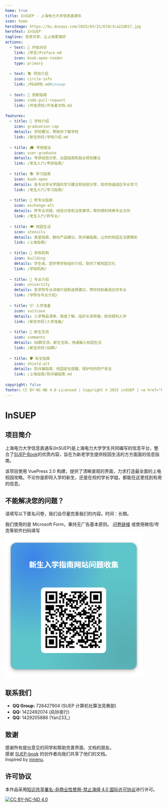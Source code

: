 ```yaml
---
home: true
title: InSUEP - 上海电力大学信息直通车
icon: home
heroImage: https://bu.dusays.com/2025/03/21/67dc3ca22d617.jpg
heroText: InSUEP
tagline: 信息共享，让上电更美好
actions:
  - text: 🚀 开始浏览
    link: /序言/Preface.md
    icon: book-open-reader
    type: primary

  - text: 📚 项目介绍
    icon: circle-info
    link: /README.md#insuep

  - text: 🤝 贡献指南
    icon: code-pull-request
    link: /开发须知/开发者文档.md

features:
  - title: 🏫 学校介绍
    icon: graduation-cap
    details: 学校概况，帮助你了解学校
    link: /新生你好/学校介绍.md

  - title: 🎓 考研就业
    icon: user-graduate
    details: 考研经验分享、出国指南和就业规划建议
    link: /老生入门/考研指南/

  - title: 📚 学习指南
    icon: book-open
    details: 各专业学长学姐的学习建议和经验分享，助你快速适应专业学习
    link: /老生入门/学习指南/

  - title: 🔄 转专业指南
    icon: exchange-alt
    details: 转专业流程、经验分享和注意事项，帮你顺利转换专业方向
    link: /老生入门/转专业/

  - title: 🍽️ 校园生活
    icon: utensils
    details: 食堂指南、数码产品建议、防诈骗指南，让你的校园生活更精彩
    link: /上电指南/

  - title: 🏢 学校机构
    icon: building
    details: 学生会、团学等学校组织介绍，助你了解校园文化
    link: /学校机构/

  - title: 🎯 专业介绍
    icon: university
    details: 各学院专业详细介绍和选择建议，帮你找到最适合的专业
    link: /学院与专业介绍/

  - title: 📦 入学准备
    icon: suitcase
    details: 入学物品清单、宿舍了解、组织关系转接，助你顺利入学
    link: /新生你好/入学准备/

  - title: 💬 新生交流
    icon: comments
    details: QQ群交流、新生互助，快速融入校园生活
    link: /新生你好/QQ群/

  - title: 🛡️ 安全指南
    icon: shield-alt
    details: 防诈骗指南、校园安全提醒，保护你的财产安全
    link: /上电指南/防诈骗指南.md

copyright: false
footer: CC BY-NC-ND 4.0 Licensed | Copyright © 2025 inSUEP | <a href="https://beian.miit.gov.cn/" target="_blank" rel="noopener noreferrer">沪ICP备2025118581号-1</a>
---
```


# InSUEP

## 项目简介

上海电力大学信息直通车(InSUEP)是上海电力大学学生共同编写的信息平台，整合了[SUEP-Book](https://github.com/SUEP-Plus/SUEP-Book)的优质内容，旨在为新老学生提供校园生活的方方面面的信息指南。

该项目使用 VuePress 2.0 构建，提供了清晰直观的界面，力求打造最全面的上电校园攻略。不论你是即将入学的新生，还是在校的学长学姐，都能在这里找到有用的信息。

## 不能解决您的问题？

请填写以下匿名问卷，我们会尽量完善我们的内容。时间：长期。

我们使用的是 Microsoft Form，秉持无广告基本原则。
[问卷链接](https://forms.cloud.microsoft/r/WxRDxmmax1)
或使用微信/夸克等软件扫码填写
![](./static/imgs/form.png)

## 联系我们

- **QQ Group:** 726427904 (SUEP 计算机社算法竞赛部)
- **QQ:** 1422492074 (风铃夜行)
- **QQ:** 1429205886 (Yan233\_)

## 致谢

感谢所有提出意见的同学和帮助完善界面、文档的朋友。  
感谢 [SUEP-book](https://github.com/SUEP-Plus/SUEP-Book) 的创作者向我们共享了他们的文档。  
Inspired by [innenu](https://innenu.com/).

## 许可协议

本作品采用[知识共享署名-非商业性使用-禁止演绎 4.0 国际许可协议][cc-by-nc-nd]进行许可。

[![CC BY-NC-ND 4.0][cc-by-nc-nd-image]][cc-by-nc-nd]

[cc-by-nc-nd]: http://creativecommons.org/licenses/by-nc-nd/4.0/
[cc-by-nc-nd-image]: https://licensebuttons.net/l/by-nc-nd/4.0/88x31.png
[cc-by-nc-nd-shield]: https://img.shields.io/badge/License-CC%20BY--NC--ND%204.0-lightgrey.svg
